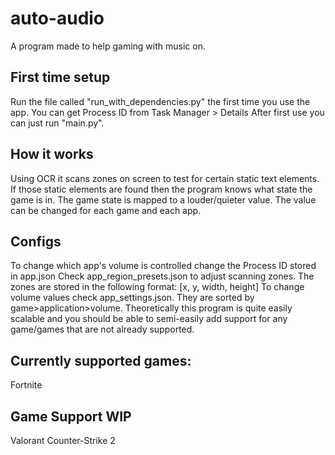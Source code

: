 # auto-audio
A program made to help gaming with music on.
## First time setup
Run the file called "run_with_dependencies.py" the first time you use the app.
You can get Process ID from Task Manager > Details
After first use you can just run "main.py".
## How it works
Using OCR it scans zones on screen to test for certain static text elements. If those static elements are found then the program knows what state the game is in. The game state is mapped to a louder/quieter value. The value can be changed for each game and each app.
## Configs
To change which app's volume is controlled change the Process ID stored in app.json
Check app_region_presets.json to adjust scanning zones. The zones are stored in the following format: \[x, y, width, height\]
To change volume values check app_settings.json. They are sorted by game>application>volume.
Theoretically this program is quite easily scalable and you should be able to semi-easily add support for any game/games that are not already supported.
## Currently supported games:
Fortnite
## Game Support WIP
Valorant
Counter-Strike 2
